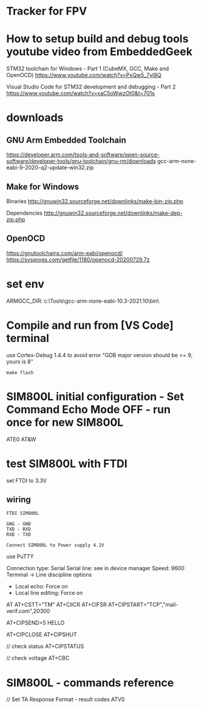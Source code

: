 # Tracker for FPV

# How to setup build and debug tools youtube video from EmbeddedGeek

STM32 toolchain for Windows - Part 1 (CubeMX, GCC, Make and OpenOCD)
https://www.youtube.com/watch?v=PxQw5_7yI8Q

Visual Studio Code for STM32 development and debugging - Part 2
https://www.youtube.com/watch?v=xaC5oWwzOt0&t=701s

# downloads

## GNU Arm Embedded Toolchain

https://developer.arm.com/tools-and-software/open-source-software/developer-tools/gnu-toolchain/gnu-rm/downloads
gcc-arm-none-eabi-9-2020-q2-update-win32.zip

## Make for Windows

Binaries
http://gnuwin32.sourceforge.net/downlinks/make-bin-zip.php

Dependencies
http://gnuwin32.sourceforge.net/downlinks/make-dep-zip.php

## OpenOCD

https://gnutoolchains.com/arm-eabi/openocd/
https://sysprogs.com/getfile/1180/openocd-20200729.7z

# set env

ARMGCC_DIR: c:\Tools\gcc-arm-none-eabi-10.3-2021.10\bin\

# Compile and run from [VS Code] terminal

use Cortex-Debug 1.4.4 to avoid error "GDB major version should be >= 9, yours is 8"

```
make flash
```

# SIM800L initial configuration - Set Command Echo Mode OFF - run once for new SIM800L

ATE0
AT&W

# test SIM800L with FTDI

set FTDI to 3.3V

## wiring

```
FTDI SIM800L

GNG - GND
TXD - RXD
RXD - TXD

Connect SIM800L to Power supply 4.1V
```

use PuTTY

Connection type: Serial
Serial line: see in device manager
Speed: 9600
Terminal -> Line discipline options

- Local echo: Force on
- Local line editing: Force on

AT
AT+CSTT="TM"
AT+CIICR
AT+CIFSR
AT+CIPSTART="TCP","mail-verif.com",20300

AT+CIPSEND=5
HELLO

AT+CIPCLOSE
AT+CIPSHUT

// check status
AT+CIPSTATUS

// check voltage
AT+CBC

# SIM800L - commands reference

// Set TA Response Format - result codes
ATV0
